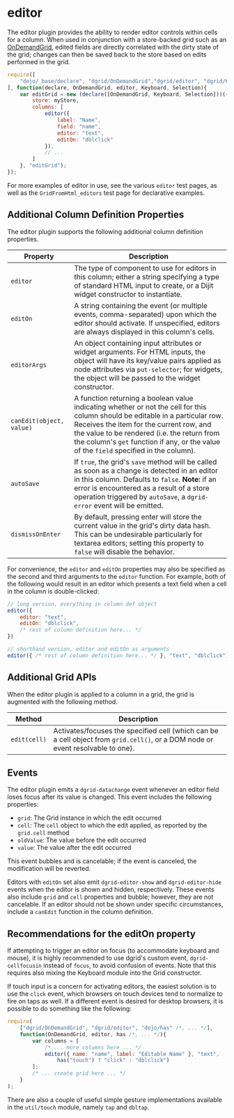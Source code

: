 # editor

The editor plugin provides the ability to render editor controls within cells
for a column. When used in conjunction with a store-backed grid such as an
[OnDemandGrid](../core-components/OnDemandList-and-OnDemandGrid.md#ondemandgrid), edited fields are directly
correlated with the dirty state of the grid; changes can then be saved back to
the store based on edits performed in the grid.

```js
require([
    "dojo/_base/declare", "dgrid/OnDemandGrid","dgrid/editor", "dgrid/Keyboard", "dgrid/Selection"
], function(declare, OnDemandGrid, editor, Keyboard, Selection){
    var editGrid = new (declare([OnDemandGrid, Keyboard, Selection]))({
        store: myStore,
        columns: [
            editor({
                label: "Name",
                field: "name",
                editor: "text",
                editOn: "dblclick"
            }),
            // ...
        ]
    }, "editGrid");
});
```

For more examples of editor in use, see the various `editor` test pages, as well
as the `GridFromHtml_editors` test page for declarative examples.

## Additional Column Definition Properties

The editor plugin supports the following additional column definition properties.

Property | Description
-------- | -----------
`editor` | The type of component to use for editors in this column; either a string specifying a type of standard HTML input to create, or a Dijit widget constructor to instantiate.
`editOn` | A string containing the event (or multiple events, comma-separated) upon which the editor should activate.  If unspecified, editors are always displayed in this column's cells.
`editorArgs` | An object containing input attributes or widget arguments.  For HTML inputs, the object will have its key/value pairs applied as node attributes via `put-selector`; for widgets, the object will be passed to the widget constructor.
`canEdit(object, value)` | A function returning a boolean value indicating whether or not the cell for this column should be editable in a particular row.  Receives the item for the current row, and the value to be rendered (i.e. the return from the column's `get` function if any, or the value of the `field` specified in the column).
`autoSave` |If `true`, the grid's `save` method will be called as soon as a change is detected in an editor in this column.  Defaults to `false`. **Note:** if an error is encountered as a result of a store operation triggered by `autoSave`, a `dgrid-error` event will be emitted.
`dismissOnEnter` | By default, pressing enter will store the current value in the grid's dirty data hash.  This can be undesirable particularly for textarea editors; setting this property to `false` will disable the behavior.

For convenience, the `editor` and `editOn` properties may also be specified as
the second and third arguments to the `editor` function. For example, both of
the following would result in an editor which presents a text field when a cell
in the column is double-clicked:

```js
// long version, everything in column def object
editor({
    editor: "text",
    editOn: "dblclick",
    /* rest of column definition here... */
})

// shorthand version, editor and editOn as arguments
editor({ /* rest of column definition here... */ }, "text", "dblclick")
```

## Additional Grid APIs

When the editor plugin is applied to a column in a grid, the grid is augmented with
the following method.

Method | Description
------ | -----------
`edit(cell)` | Activates/focuses the specified cell (which can be a cell object from `grid.cell()`, or a DOM node or event resolvable to one).

## Events

The editor plugin emits a `dgrid-datachange` event whenever an editor field
loses focus after its value is changed. This event includes the following
properties:

* `grid`: The Grid instance in which the edit occurred
* `cell`: The `cell` object to which the edit applied, as reported by the
  `grid.cell` method
* `oldValue`: The value before the edit occurred
* `value`: The value after the edit occurred

This event bubbles and is cancelable; if the event is canceled, the modification
will be reverted.

Editors with `editOn` set also emit `dgrid-editor-show` and `dgrid-editor-hide`
events when the editor is shown and hidden, respectively. These events also
include `grid` and `cell` properties and bubble; however, they are not
cancelable. If an editor should not be shown under specific circumstances,
include a `canEdit` function in the column definition.

## Recommendations for the editOn property

If attempting to trigger an editor on focus (to accommodate keyboard and mouse),
it is highly recommended to use dgrid's custom event, `dgrid-cellfocusin`
instead of `focus`, to avoid confusion of events. Note that this requires also
mixing the Keyboard module into the Grid constructor.

If touch input is a concern for activating editors, the easiest solution is to
use the `click` event, which browsers on touch devices tend to normalize to fire
on taps as well. If a different event is desired for desktop browsers, it is
possible to do something like the following:

```js
require(
    ["dgrid/OnDemandGrid", "dgrid/editor", "dojo/has" /*, ... */],
    function(OnDemandGrid, editor, has /*, ... */){
        var columns = [
            /* ... more columns here ... */
            editor({ name: "name", label: "Editable Name" }, "text",
                has("touch") ? "click" : "dblclick")
        ];
        /* ... create grid here ... */
    }
);
```

There are also a couple of useful simple gesture implementations available in
the `util/touch` module, namely `tap` and `dbltap`.